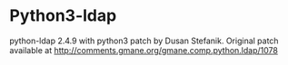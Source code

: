 Python3-ldap
============

python-ldap 2.4.9 with python3 patch by Dusan Stefanik.
Original patch available at http://comments.gmane.org/gmane.comp.python.ldap/1078